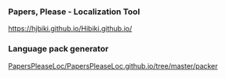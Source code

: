 ### **Papers, Please** - Localization Tool

https://hjbiki.github.io/Hibiki.github.io/

### Language pack generator

[PapersPleaseLoc/PapersPleaseLoc.github.io/tree/master/packer](https://github.com/PapersPleaseLoc/PapersPleaseLoc.github.io/tree/master/packer)
